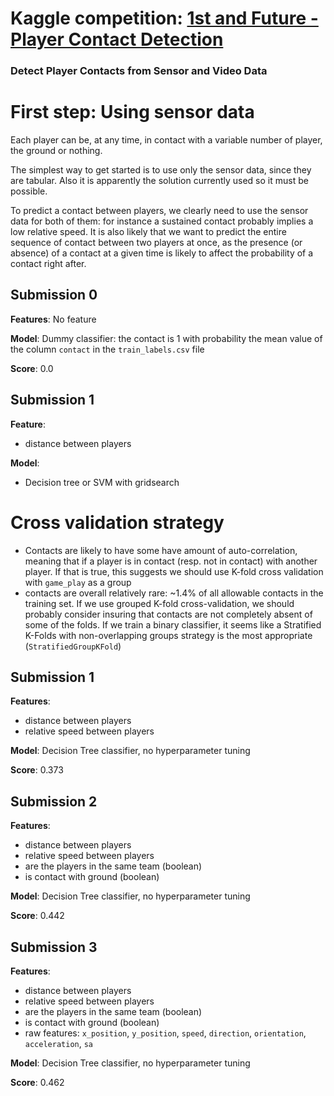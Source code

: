 # Kaggle competition: [1st and Future - Player Contact Detection](https://www.kaggle.com/competitions/nfl-player-contact-detection)
### Detect Player Contacts from Sensor and Video Data
#
# First step: Using sensor data
Each player can be, at any time, in contact with a variable number of player, the ground or nothing.

The simplest way to get started is to use only the sensor data, since they are tabular. Also it is apparently the solution currently used so it must be possible.

To predict a contact between players, we clearly need to use the sensor data for both of them: for instance a sustained contact probably implies a low relative speed. It is also likely that we want to predict the entire sequence of contact between two players at once, as the presence (or absence) of a contact at a given time is likely to affect the probability of a contact right after.


## Submission 0
**Features**:
No feature

**Model**:
Dummy classifier: the contact is 1 with probability the mean value of the column `contact` in the `train_labels.csv` file

**Score**: 0.0

## Submission 1
**Feature**:
- distance between players

**Model**:
- Decision tree or SVM with gridsearch



#
# Cross validation strategy
- Contacts are likely to have some have amount of auto-correlation, meaning that if a player is in contact (resp. not in contact) with another player. If that is true, this suggests we should use K-fold cross validation with `game_play` as a group
- contacts are overall relatively rare: ~1.4% of all allowable contacts in the training set. If we use grouped K-fold cross-validation, we should probably consider insuring that contacts are not completely absent of some of the folds. If we train a binary classifier, it seems like a Stratified K-Folds with non-overlapping groups strategy is the most appropriate (`StratifiedGroupKFold`)




## Submission 1
**Features**:
- distance between players
- relative speed between players

**Model**: Decision Tree classifier, no hyperparameter tuning

**Score**: 0.373

## Submission 2
**Features**:
- distance between players
- relative speed between players
- are the players in the same team (boolean)
- is contact with ground (boolean)

**Model**: Decision Tree classifier, no hyperparameter tuning

**Score**: 0.442

## Submission 3
**Features**:
- distance between players
- relative speed between players
- are the players in the same team (boolean)
- is contact with ground (boolean)
- raw features: 
	`x_position`,
    `y_position`,
    `speed`,
    `direction`,
    `orientation`,
    `acceleration`,
    `sa`

**Model**: Decision Tree classifier, no hyperparameter tuning

**Score**: 0.462


